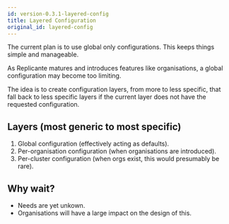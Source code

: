 ```yaml
---
id: version-0.3.1-layered-config
title: Layered Configuration
original_id: layered-config
---
```


The current plan is to use global only configurations.
This keeps things simple and manageable.

As Replicante matures and introduces features like organisations,
a global configuration may become too limiting.

The idea is to create configuration layers, from more to less specific, that fall back
to less specific layers if the current layer does not have the requested configuration.


## Layers (most generic to most specific)

  1. Global configuration (effectively acting as defaults).
  2. Per-organisation configuration (when organisations are introduced).
  3. Per-cluster configuration (when orgs exist, this would presumably be rare).


## Why wait?

  * Needs are yet unkown.
  * Organisations will have a large impact on the design of this.
